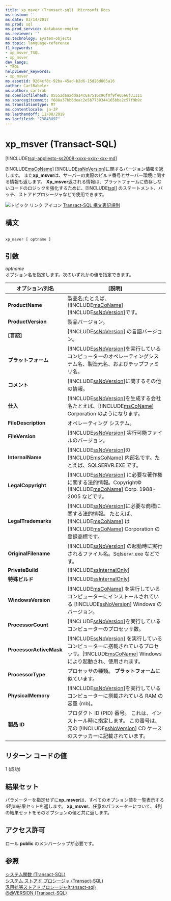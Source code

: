 ```yaml
---
title: xp_msver (Transact-sql) |Microsoft Docs
ms.custom: ''
ms.date: 03/14/2017
ms.prod: sql
ms.prod_service: database-engine
ms.reviewer: ''
ms.technology: system-objects
ms.topic: language-reference
f1_keywords:
- xp_msver_TSQL
- xp_msver
dev_langs:
- TSQL
helpviewer_keywords:
- xp_msver
ms.assetid: 9264cf8c-92ba-45ad-b2d6-15d26d805a16
author: CarlRabeler
ms.author: carlrab
ms.openlocfilehash: 85552daa2dda14c6a7516c96f0f9fe6566f31111
ms.sourcegitcommit: f688a37bb6deac2e5b7730344165bbe2c57f9b9c
ms.translationtype: MT
ms.contentlocale: ja-JP
ms.lasthandoff: 11/08/2019
ms.locfileid: "73843897"
---
```

# <a name="xp_msver-transact-sql"></a>xp_msver (Transact-SQL)
[!INCLUDE[tsql-appliesto-ss2008-xxxx-xxxx-xxx-md](../../includes/tsql-appliesto-ss2008-xxxx-xxxx-xxx-md.md)]

  [!INCLUDE[msCoName](../../includes/msconame-md.md)] [!INCLUDE[ssNoVersion](../../includes/ssnoversion-md.md)]に関するバージョン情報を返します。 また**xp_msver**は、サーバーの実際のビルド番号とサーバー環境に関する情報も返します。 **Xp_msver**返される情報は、プラットフォームに依存しないコードのロジックを強化するために、[!INCLUDE[tsql](../../includes/tsql-md.md)] のステートメント、バッチ、ストアドプロシージャなどで使用できます。  
  
 ![トピック リンク アイコン](../../database-engine/configure-windows/media/topic-link.gif "トピック リンク アイコン") [Transact-SQL 構文表記規則](../../t-sql/language-elements/transact-sql-syntax-conventions-transact-sql.md)  
  
## <a name="syntax"></a>構文  
  
```  
  
xp_msver [ optname ]  
```  
  
## <a name="arguments"></a>引数  
 *optname*  
 オプション名を指定します。次のいずれかの値を指定できます。  
  
|オプション/列名|[説明]|  
|-------------------------|-----------------|  
|**ProductName**|製品名;たとえば、[!INCLUDE[msCoName](../../includes/msconame-md.md)] [!INCLUDE[ssNoVersion](../../includes/ssnoversion-md.md)]です。|  
|**ProductVersion**|製品バージョン。|  
|**[言語]**|[!INCLUDE[ssNoVersion](../../includes/ssnoversion-md.md)] の言語バージョン。|  
|**プラットフォーム**|[!INCLUDE[ssNoVersion](../../includes/ssnoversion-md.md)]を実行しているコンピューターのオペレーティングシステム名、製造元名、およびチップファミリ名。|  
|**コメント**|[!INCLUDE[ssNoVersion](../../includes/ssnoversion-md.md)]に関するその他の情報。|  
|**仕入**|[!INCLUDE[ssNoVersion](../../includes/ssnoversion-md.md)]を生成する会社名たとえば、[!INCLUDE[msCoName](../../includes/msconame-md.md)] Corporation のようになります。|  
|**FileDescription**|オペレーティング システム。|  
|**FileVersion**|[!INCLUDE[ssNoVersion](../../includes/ssnoversion-md.md)] 実行可能ファイルのバージョン。|  
|**InternalName**|[!INCLUDE[ssNoVersion](../../includes/ssnoversion-md.md)]の [!INCLUDE[msCoName](../../includes/msconame-md.md)] 内部名です。たとえば、SQLSERVR.EXE です。|  
|**LegalCopyright**|[!INCLUDE[ssNoVersion](../../includes/ssnoversion-md.md)] に必要な著作権に関する法的情報。Copyright&#xA9; [!INCLUDE[msCoName](../../includes/msconame-md.md)] Corp. 1988-2005 などです。|  
|**LegalTrademarks**|[!INCLUDE[ssNoVersion](../../includes/ssnoversion-md.md)]に必要な商標に関する法的情報。 たとえば、[!INCLUDE[msCoName](../../includes/msconame-md.md)] は [!INCLUDE[msCoName](../../includes/msconame-md.md)] Corporation の登録商標です。|  
|**OriginalFilename**|[!INCLUDE[ssNoVersion](../../includes/ssnoversion-md.md)] の起動時に実行されるファイル名。Sqlservr.exe などです。|  
|**PrivateBuild**|[!INCLUDE[ssInternalOnly](../../includes/ssinternalonly-md.md)]|  
|**特殊ビルド**|[!INCLUDE[ssInternalOnly](../../includes/ssinternalonly-md.md)]|  
|**WindowsVersion**|[!INCLUDE[msCoName](../../includes/msconame-md.md)] を実行しているコンピューターにインストールされている [!INCLUDE[ssNoVersion](../../includes/ssnoversion-md.md)] Windows のバージョン。|  
|**ProcessorCount**|[!INCLUDE[ssNoVersion](../../includes/ssnoversion-md.md)]を実行しているコンピューターのプロセッサ数。|  
|**ProcessorActiveMask**|[!INCLUDE[ssNoVersion](../../includes/ssnoversion-md.md)] を実行しているコンピューターに搭載されているプロセッサ。[!INCLUDE[msCoName](../../includes/msconame-md.md)] Windows により起動され、使用されます。|  
|**ProcessorType**|プロセッサの種類。 **プラットフォーム**に似ています。|  
|**PhysicalMemory**|[!INCLUDE[ssNoVersion](../../includes/ssnoversion-md.md)]を実行しているコンピューターに搭載されている RAM の容量 (mb)。|  
|**製品 ID**|プロダクト ID (PID) 番号。 これは、インストール時に指定します。 この番号は、元の [!INCLUDE[ssNoVersion](../../includes/ssnoversion-md.md)] CD ケースのステッカーに記載されています。|  
  
## <a name="return-code-values"></a>リターン コードの値  
 1 (成功)  
  
## <a name="result-sets"></a>結果セット  
 パラメーターを指定せずに**xp_msver**は、すべてのオプション値を一覧表示する4列の結果セットを返します。 **xp_msver**、任意のパラメーターについて、4列の結果セットをそのオプションの値と共に返します。  
  
## <a name="permissions"></a>アクセス許可  
 ロール **public** のメンバーシップが必要です。  
  
## <a name="see-also"></a>参照  
 [システム関数 &#40;Transact-SQL&#41;](../../relational-databases/system-functions/system-functions-category-transact-sql.md)   
 [システム ストアド プロシージャ &#40;Transact-SQL&#41;](../../relational-databases/system-stored-procedures/system-stored-procedures-transact-sql.md)   
 [汎用拡張ストアドプロシージャ&#40;transact-sql&#41; ](../../relational-databases/system-stored-procedures/general-extended-stored-procedures-transact-sql.md)   
 [@@VERSION &#40;Transact-SQL&#41;](../../t-sql/functions/version-transact-sql-configuration-functions.md)  
  
  
